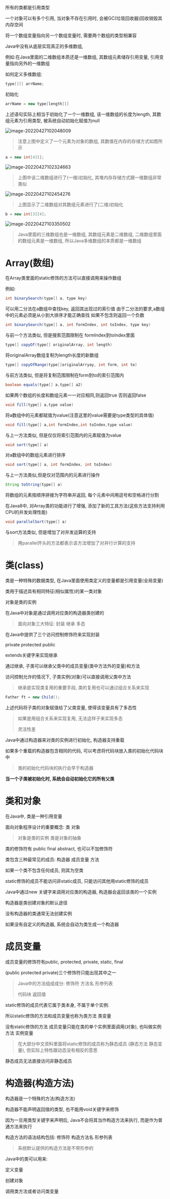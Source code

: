 所有的类都是引用类型

一个对象可以有多个引用, 当对象不存在引用时, 会被GC(垃圾回收器)回收销毁其内存空间

将一个数组变量指向另一个数组变量时, 需要两个数组的类型相兼容

Java中没有从底层实现真正的多维数组, 

例如:在Java里面的二维数组本质还是一维数组, 其数组元素储存引用变量, 引用变量指向另外的一维数组

如何定义多维数组: 

```java
type[][] arrName;
```

初始化

```java
arrName = new type[length][]
```

上述语句实际上相当于初始化了一个一维数组, 该一维数组的长度为length, 其数组元素为引用类型, 被系统自动初始化赋值为null

![image-20220427102048009](0疯狂Java学习笔记.assets/image-20220427102048009.png)

> 注意上图中定义了一个元素为对象的数组, 其数值在内存的存储方式如图所示

```java
a = new int[4][];
```

![image-20220427102324663](0疯狂Java学习笔记.assets/image-20220427102324663.png)

> 上图中该二维数组进行了(一维)初始化, 其堆内存存储方式跟一维数组非常类似

![image-20220427102454276](0疯狂Java学习笔记.assets/image-20220427102454276.png)

> 上图显示了二维数组对其数组元素进行了(二维)初始化

```java
b = new int[3][4];
```
![image-20220427103350502](0疯狂Java学习笔记.assets/image-20220427103350502.png)

> Java里面的三维数组也是一维数组, 其数组元素是二维数组, 二维数组里面的数组元素是一维数组, 所以Java多维数组的本质都是一维数组



# Array(数组)

在Array类里面的static修饰的方法可以直接调用来操作数组

例如:

```java
int binarySearch(type[] a, type key) 
```

可以用二分法在a数组中查找key, 返回其出现过的索引值 由于二分法的要求,a数组中的元素必须是从小到大排序才能正确查找 如果不包含则返回一个负数

```java
int binarySearch(type[] a, int formIndex, int toIndex, type key)
```

与前一个方法类似, 但是搜索范围限制在 formIndex到toIndex里面

```java
type[] copyOf(type[] originalArray, int length)
```

将originalArray数组复制为length长度的新数组

```java
type[] copyOfRange(type[]originalArryay, int form, int to)
```

与前方法类似, 但是将复制范围限制在form到to的索引范围内

```java
boolean equals(type[] a,type[] a2)
```

如果两个数组的长度和数组元素一一对应相同,则返回true 否则返回false

```java
void fill(type[] a,type value)
```

将a数组中的元素都赋值为value(注意这里的value需要是type类型的具体值)

```java
void fill(type[] a,int formIndex,int toIndex,type value)
```

与上一方法类似, 但是仅仅将索引范围内的元素赋值为value

```java
void sort(type[] a)
```

对a数组中的数组元素进行排序

```java
void sort(type[] a, int formIndex, int toIndex)
```

与上一方法类似,但是仅对范围内的元素进行操作

```java
String toString(type[] a)
```

将数组的元素按顺序拼接为字符串并返回, 每个元素中间用逗号和空格进行分割



在Java8中, 对Array类的功能进行了增强, 添加了新的工具方法(这些方法支持利用CPU的并发处理性能)

```java
void parallelSort(type[] a)
```

与sort方法类似, 但是增加了对并发运算的支持

> 用parallel开头的方法都表示该方法增加了对并行计算的支持

# 类(class)

类是一种特殊的数据类型, 在Java里面使用类定义的变量都是引用变量(全局变量)

类用于描述具有相同特征(相似属性)的某一类对象

对象是类的实例

在Java中对象是通过调用对应类的构造器类创建的

> 面向对象三大特征: 封装 继承 多态

在Java中提供了三个访问控制修饰符来实现封装

private protected public

extends关键字来实现继承

通过继承, 子类可以继承父类中的成员变量(类中方法外的变量)和方法

访问控制允许的情况下, 子类实例(对象)可以直接调用父类中方法

> 继承是实现类复用的重要手段, 类的复用也可以通过组合关系来实现 

```java
Father ft = new Child();
```

上述代码将子类的对象赋值给了父类变量, 使得该变量具有了多态性

> 如果是用组合关系来实现复用, 无法这样子来实现多态
>
> 灵活性差

Java中通过构造器来对类的实例进行初始化, 构造器支持重载

如果多个重载的构造器包含相同的代码, 可以考虑将代码块放入类的初始化代码块中

> 类的初始化代码块的执行会早于构造器

**当一个子类被初始化时, 系统会自动初始化它的所有父类**



# 类和对象

在Java中, 类是一种引用变量

面向对象程序设计的重要概念: 类 对象

> 对象是类的实例 类是对象的抽象

类的修饰符有 public final abstract, 也可以不加修饰符

类包含三种最常见的成员: 构造器 成员变量 方法

如果一个类不包含任何成员, 则其为空类

static修饰的成员不能访问非static成员, 只能访问其他用static修饰的成员

Java中通过new 关键字来调用对应类的构造器, 构造器会返回该类的一个实例

构造器是类创建对象的默认途径

没有构造器的类通常无法创建实例

如果没有自定义的构造器, 系统会自动为类生成一个构造器

# 成员变量

成员变量的修饰符有public, protected, private, static, final

(public protected private)三个修饰符只能出现其中之一

> Java中的方法组成成分: 修饰符 方法名 形参列表
>
> 代码块 返回值

static修饰的成员代表它属于类本身, 不属于单个实例.

所以static修饰的方法和成员变量也称为类方法 类变量

没有static修饰的方法 成员变量只能在类的单个实例里面调用(对象), 也叫做实例方法 实例变量

> 在大部分中文资料里面将static修饰的成员称为静态成员 (静态方法 静态变量), 但实际上特性跟动态没有相反的意思

静态成员无法直接访问非静态成员

# 构造器(构造方法)

构造器是一个特殊的方法(构造方法)

构造器不能声明返回值的类型, 也不能用void关键字来修饰

因为一旦用类型关键字来声明后, Java不会将其当作构造方法来执行, 而是作为普通方法来执行

构造方法的语法结构包括: 修饰符 构造方法名 形参列表

> 系统默认提供的构造方法是不带形参的

Java中的类可以用来:

定义变量

创建对象

调用类方法或者访问类变量
